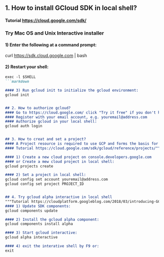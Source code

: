 ## 1. How to install GCloud SDK in local shell?
#### Tutorial https://cloud.google.com/sdk/

### Try Mac OS and Unix Interactive installer
#### 1) Enter the following at a command prompt:
curl https://sdk.cloud.google.com | bash

#### 2) Restart your shell:

```markdown
exec -l $SHELL
```markdown

#### 3) Run gcloud init to initialize the gcloud environment:
gcloud init


## 2. How to authorize gcloud?
#### Go to https://cloud.google.com/ click "Try it free" if you don't have an account
#### Register with your email account, e.g. youremail@address.com
#### Authorize gcloud in your local shell:
gcloud auth login


## 3. How to creat and set a project?
#### A Project resource is required to use GCP and forms the basis for using GCP services, enabling billing and etc.
#### Tutorial https://cloud.google.com/sdk/gcloud/reference/projects/"""

#### 1) Create a new cloud project on console.developers.google.com
#### or Create a mew cloud project in local shell:
gcloud projects create

#### 2) Set a project in local shell:
gcloud config set account youremail@address.com
gcloud config set project PROJECT_ID


## 4. Try gcloud alpha interactive in local shell 
"""Tutorial https://cloudplatform.googleblog.com/2018/03/introducing-GCPs-new-interactive-CLI.html"""
#### 1) Update SDK components:
gcloud components update

#### 2) Install the gcloud alpha component:
gcloud components install alpha

#### 3) Start gcloud interactive:
gcloud alpha interactive

#### 4) exit the interative shell by F9 or:
exit
